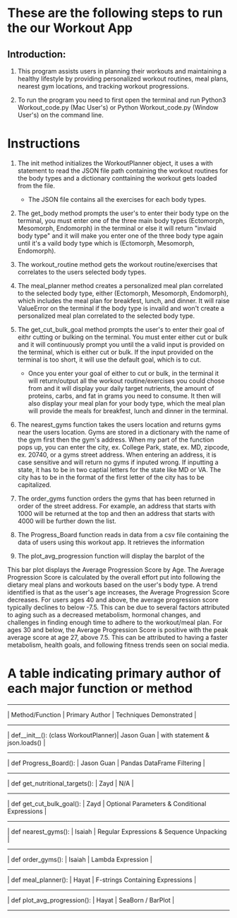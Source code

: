 # These are the following steps to run the our Workout App

## Introduction:

1. This program assists users in planning their workouts and maintaining a 
healthy lifestyle by providing personalized workout routines, meal plans, 
nearest gym locations, and tracking workout progressions.

2. To run the program you need to first open the terminal and run Python3 
Workout_code.py (Mac User's) or Python Workout_code.py (Window User's) on the 
command line.

# Instructions

1. The init method initializes the WorkoutPlanner object, it uses a with statement
to read the JSON file path containing the workout routines for the body types and a
dictionary conttaining the workout gets loaded from the file. 

    - The JSON file contains all the exercises for each body types.

2. The get_body method prompts the user's to enter their body type on the terminal, 
you must enter one of the three main body types (Ectomorph, Mesomorph, Endomorph)
in the terminal or else it will return "invlaid body type" and it will make you 
enter one of the three body type again until it's a vaild body type which is (Ectomorph, 
Mesomorph, Endomorph).  

3. The workout_routine method gets the workout routine/exercises that correlates to 
the users selected body types. 

4. The meal_planner method creates a personalized meal plan correlated to the selected
body type, either (Ectomorph, Mesomorph, Endomorph), which includes the meal plan for
breakfest, lunch, and dinner. It will raise ValueError on the terminal if the body type
is invaild and won't create a personalized meal plan correlated to the selected
body type.

5. The get_cut_bulk_goal method prompts the user's to enter their goal of eithr 
cutting or bulking on the terminal. You must enter either cut or bulk and it will
continuously prompt you until the a valid input is provided on the terminal, which 
is either cut or bulk. If the input provided on the terminal is too short, 
it will use the default goal, which is to cut. 

    - Once you enter your goal of either to cut or bulk, in the terminal it will
return/output all the workout routine/exercises you could chose from and it will 
display your daily target nutrients, the amount of proteins, carbs, and fat in grams
you need to consume. It then will also display your meal plan for your body type,
which the meal plan will provide the meals for breakfest, lunch and dinner in
the terminal.

6. The nearest_gyms function takes the users location and returns gyms near the users 
location.  Gyms are stored in a dictionary with the name of the gym first then the 
gym's address. When my part of the function pops up, you can enter the city, ex. 
College Park, state, ex. MD, zipcode, ex. 20740, or a gyms street address.  When 
entering an address, it is case sensitive and will return no gyms if inputed wrong. 
If inputting a state, it has to be in two captial letters for the state like MD or VA.
The city has to be in the format of the first letter of the city has to be capitalized.

7. The order_gyms function orders the gyms that has been returned in order of the 
street address.  For example, an address that starts with 1000 will be returned at 
the top and then an address that starts with 4000 will be further down the list. 






8. The Progress_Board function reads in data from a csv file containing the
data of users using this workout app. It retrieves the information 



9. The plot_avg_progression function will display the barplot of the 


This bar plot displays the Average Progression Score by Age. The Average Progression Score is calculated by the overall effort put into following the dietary meal plans and workouts based on the user's body type. A trend identified is that as the user's age increases, the Average Progression Score decreases. For users ages 40 and above, the average progression score typically declines to below -7.5. This can be due to several factors attributed to aging such as a decreased metabolism, hormonal changes, and challenges in finding enough time to adhere to the workout/meal plan. For ages 30 and below, the Average Progression Score is positive with the peak average score at age 27, above 7.5. This can be attributed to having a faster metabolism, health goals, and following fitness trends seen on social media. 






# A table indicating primary author of each major function or method

- - - - - - - - - - - - - - - - - - - - - - - - - - - - - - - - - - - - - - - - - - - - - - - - - - - - -
|          Method/Function             | Primary Author |           Techniques Demonstrated             |
- - - - - - - - - - - - - - - - - - - - - - - - - - - - - - - - - - - - - - - - - - - - - - - - - - - - - 
| def__init__(): (class WorkoutPlanner)|  Jason Guan    |        with statement & json.loads()          |
- - - - - - - - - - - - - - - - - - - - - - - - - - - - - - - - - - - - - - - - - - - - - - - - - - - - - 
|     def Progress_Board():            |  Jason Guan    |         Pandas DataFrame Filtering            |
- - - - - - - - - - - - - - - - - - - - - - - - - - - - - - - - - - - - - - - - - - - - - - - - - - - - - 
|  def get_nutritional_targets():      |     Zayd       |                     N/A                       |
- - - - - - - - - - - - - - - - - - - - - - - - - - - - - - - - - - - - - - - - - - - - - - - - - - - - - 
|  def get_cut_bulk_goal():            |     Zayd       | Optional Parameters & Conditional Expressions |
- - - - - - - - - - - - - - - - - - - - - - - - - - - - - - - - - - - - - - - - - - - - - - - - - - - - - 
|  def nearest_gyms():                 |    Isaiah      | Regular Expressions & Sequence Unpacking      |
- - - - - - - - - - - - - - - - - - - - - - - - - - - - - - - - - - - - - - - - - - - - - - - - - - - - - 
|  def order_gyms():                   |    Isaiah      |          Lambda Expression                    |
- - - - - - - - - - - - - - - - - - - - - - - - - - - - - - - - - - - - - - - - - - - - - - - - - - - - -
|  def meal_planner():                 |    Hayat       |  F-strings Containing Expressions             |
- - - - - - - - - - - - - - - - - - - - - - - - - - - - - - - - - - - - - - - - - - - - - - - - - - - - - 
|  def plot_avg_progression():         |    Hayat       |             SeaBorn / BarPlot                 |
- - - - - - - - - - - - - - - - - - - - - - - - - - - - - - - - - - - - - - - - - - - - - - - - - - - - - 




